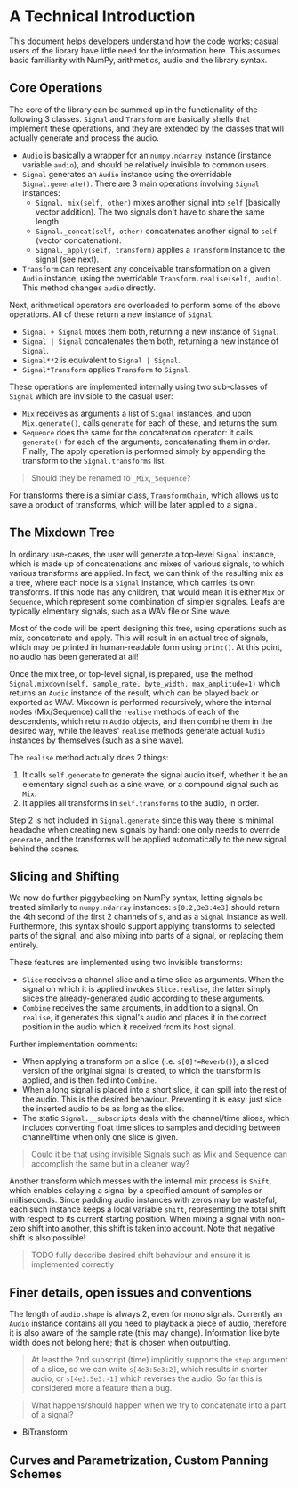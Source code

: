 # A Technical Introduction

This document helps developers understand how the code works;
casual users of the library have little need for the information here.
This assumes basic familiarity with NumPy, arithmetics, audio and the library syntax.

## Core Operations

The core of the library can be summed up in the functionality of the following 3 classes.
`Signal` and `Transform` are basically shells that implement these operations,
and they are extended by the classes that will actually generate and process the audio.

* `Audio` is basically a wrapper for an `numpy.ndarray` instance (instance variable `audio`),
and should be relatively invisible to common users.
* `Signal` generates an `Audio` instance using the overridable `Signal.generate()`.
  There are 3 main operations involving `Signal` instances:
  * `Signal._mix(self, other)` mixes another signal into `self` (basically vector addition).
    The two signals don't have to share the same length.
  * `Signal._concat(self, other)` concatenates another signal to `self` (vector concatenation).
  * `Signal._apply(self, transform)` applies a `Transform` instance to the signal (see next).
* `Transform` can represent any conceivable transformation on a given `Audio` instance,
using the overridable `Transform.realise(self, audio)`. This method changes `audio` directly.

Next, arithmetical operators are overloaded to perform some of the above operations.
All of these return a new instance of `Signal`:
* `Signal + Signal` mixes them both, returning a new instance of `Signal`.
* `Signal | Signal` concatenates them both, returning a new instance of `Signal`.
* `Signal**2` is equivalent to `Signal | Signal`.
* `Signal*Transform` applies `Transform` to `Signal`.

These operations are implemented internally using two sub-classes of `Signal`
which are invisible to the casual user:
* `Mix` receives as arguments a list of `Signal` instances,
and upon `Mix.generate()`, calls `generate` for each of these, and returns the sum.
* `Sequence` does the same for the concatenation operator: it calls `generate()`
for each of the arguments, concatenating them in order.
Finally, The apply operation is performed simply
by appending the transform to the `Signal.transforms` list.
> Should they be renamed to `_Mix`,`_Sequence`?

For transforms there is a similar class, `TransformChain`,
which allows us to save a product of transforms, which will be later applied to a signal.


## The Mixdown Tree

In ordinary use-cases, the user will generate a top-level `Signal` instance,
which is made up of concatenations and mixes of various signals,
to which various transforms are applied.
In fact, we can think of the resulting mix as a tree, where each node is a `Signal` instance,
which carries its own transforms.
If this node has any children, that would mean it is either `Mix` or `Sequence`,
which represent some combination of simpler signales.
Leafs are typically elmentary signals, such as a WAV file or Sine wave.

Most of the code will be spent designing this tree,
using operations such as mix, concatenate and apply.
This will result in an actual tree of signals,
which may be printed in human-readable form using `print()`.
At this point, no audio has been generated at all!

Once the mix tree, or top-level signal, is prepared,
use the method `Signal.mixdown(self, sample_rate, byte_width, max_amplitude=1)` 
which returns an `Audio` instance of the result, which can be played back or exported as WAV.
Mixdown is performed recursively, where the internal nodes (Mix/Sequence)
call the `realise` methods of each of the descendents,
which return `Audio` objects, and then combine them in the desired way,
while the leaves' `realise` methods generate actual `Audio`
instances by themselves (such as a sine wave).

The `realise` method actually does 2 things:
1. It calls `self.generate` to generate the signal audio itself, whether it be
an elementary signal such as a sine wave, or a compound signal such as `Mix`.
2. It applies all transforms in `self.transforms` to the audio, in order.

Step 2 is not included in `Signal.generate` since this way there is minimal headache
when creating new signals by hand: one only needs to override `generate`,
and the transforms will be applied automatically to the new signal behind the scenes.




## Slicing and Shifting

We now do further piggybacking on NumPy syntax,
letting signals be treated similarly to `numpy.ndarray` instances:
`s[0:2,3e3:4e3]` should return the 4th second of the first 2 channels of `s`,
and as a `Signal` instance as well.
Furthermore, this syntax should support applying transforms to selected parts of the signal,
and also mixing into parts of a signal, or replacing them entirely.

These features are implemented using two invisible transforms:
* `Slice` receives a channel slice and a time slice as arguments.
When the signal on which it is applied invokes `Slice.realise`,
the latter simply slices the already-generated audio according to these arguments.
* `Combine` receives the same arguments, in addition to a signal.
On `realise`, it generates this signal's audio and places it in the correct position
in the audio which it received from its host signal.

Further implementation comments:
* When applying a transform on a slice (i.e. `s[0]*=Reverb()`),
a sliced version of the original signal is created, to which the transform is applied,
and is then fed into `Combine`.
* When a long signal is placed into a short slice, it can spill into the rest of the audio.
This is the desired behaviour.
Preventing it is easy: just slice the inserted audio to be as long as the slice.
* The static `Signal.__subscripts` deals with the channel/time slices,
which includes converting float time slices to samples and deciding between channel/time
when only one slice is given.

> Could it be that using invisible Signals such as Mix and Sequence can accomplish
> the same but in a cleaner way?


Another transform which messes with the internal mix process is `Shift`,
which enables delaying a signal by a specified amount of samples or milliseconds.
Since padding audio instances with zeros may be wasteful, each such instance
keeps a local variable `shift`, representing the total shift with respect to its
current starting position.
When mixing a signal with non-zero shift into another,
this shift is taken into account.
Note that negative shift is also possible!

> TODO fully describe desired shift behaviour and ensure it is implemented correctly


## Finer details, open issues and conventions



The length of `audio.shape` is always 2, even for mono signals.
Currently an `Audio` instance contains all you need to playback a piece of audio,
therefore it is also aware of the sample rate (this may change).
Information like byte width does not belong here; that is chosen when outputting.

> At least the 2nd subscript (time) implicitly supports the `step` argument of a slice,
> so we can write `s[4e3:5e3:2]`, which results in shorter audio,
> or `s[4e3:5e3:-1]` which reverses the audio.
> So far this is considered more a feature than a bug.

> What happens/should happen when we try to concatenate into a part of a signal?


* BiTransform

## Curves and Parametrization, Custom Panning Schemes










